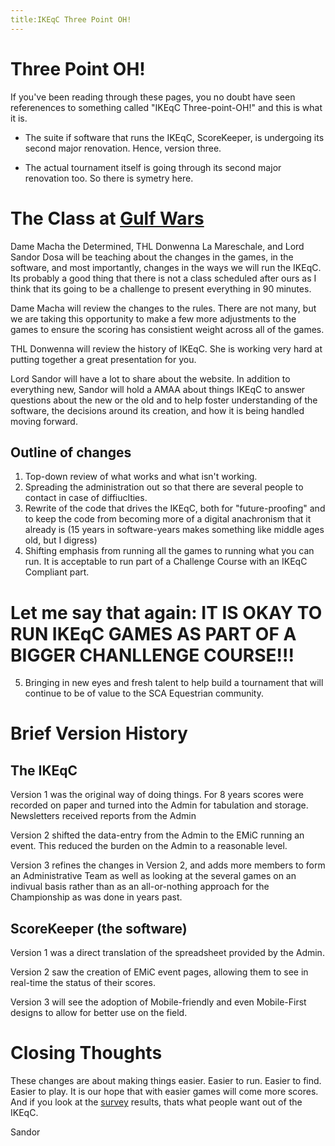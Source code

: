```yaml
---
title:IKEqC Three Point OH!
---
```


# Three Point OH!
If you've been reading through these pages, you no doubt have seen referenences to something called "IKEqC Three-point-OH!" and this is what it is.  

* The suite if software that runs the IKEqC, ScoreKeeper, is undergoing its second major renovation.  Hence, version three.

* The actual tournament itself is going through its second major renovation too.  So there is symetry here.

# The Class at [Gulf Wars](gulfwarsxxvi)

Dame Macha the Determined, THL Donwenna La Mareschale, and Lord Sandor Dosa will be teaching about the changes in the games, in the software, and most importantly, changes in the ways we will run the IKEqC.  Its probably a good thing that there is not a class scheduled after ours as I think that its going to be a challenge to present everything in 90 minutes.

Dame Macha will review the changes to the rules.  There are not many, but we are taking this opportunity to make a few more adjustments to the games to ensure the scoring has consistient weight across all of the games.

THL Donwenna will review the history of IKEqC.  She is working very hard at putting together a great presentation for you.

Lord Sandor will have a lot to share about the website.  In addition to everything new, Sandor will hold a AMAA about things IKEqC to answer questions about the new or the old and to help foster understanding of the software, the decisions around its creation, and how it is being handled moving forward.

## Outline of changes

1. Top-down review of what works and what isn't working.
2. Spreading the administration out so that there are several people to contact in case of diffiuclties.
3. Rewrite of the code that drives the IKEqC, both for "future-proofing" and to keep the code from becoming more of a digital anachronism that it already is (15 years in software-years makes something like middle ages old, but I digress)
4. Shifting emphasis from running all the games to running what you can run. It is acceptable to run part of a Challenge Course with an IKEqC Compliant part.
# Let me say that again: IT IS OKAY TO RUN IKEqC GAMES AS PART OF A BIGGER CHANLLENGE COURSE!!!
5. Bringing in new eyes and fresh talent to help build a tournament that will continue to be of value to the SCA Equestrian community.

# Brief Version History

## The IKEqC

Version 1 was the original way of doing things.  For 8 years scores were recorded on paper and turned into the Admin for tabulation and storage.  Newsletters received reports from the Admin

Version 2 shifted the data-entry from the Admin to the EMiC running an event.  This reduced the burden on the Admin to a reasonable level.

Version 3 refines the changes in Version 2, and adds more members to form an Administrative Team as well as looking at the several games on an indivual basis rather than as an all-or-nothing approach for the Championship as was done in years past.

## ScoreKeeper (the software)

Version 1 was a direct translation of the spreadsheet provided by the Admin.

Version 2 saw the creation of EMiC event pages, allowing them to see in real-time the status of their scores.

Version 3 will see the adoption of Mobile-friendly and even Mobile-First designs to allow for better use on the field.

# Closing Thoughts

These changes are about making things easier.  Easier to run.  Easier to find.  Easier to play.   It is our hope that with easier games will come more scores.  And if you look at the [survey](survey_2016) results, thats what people want out of the IKEqC.

Sandor
